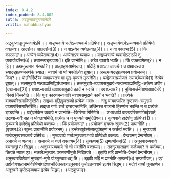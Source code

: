 ```yaml
---
index: 8.4.2
index_padded: 8.4.002
sutra: अट्कुप्वाङ्नुम्व्यवायेऽपि
vritti: mahabhashyam

---
```

 अट्कुप्वाङ्नुम्व्यवायेऽपि ।। अड्व्यवाये णत्वेऽन्यव्यवाये प्रतिषेधः।। अड्व्यायेणत्वेऽन्यव्यवाये प्रतिषेधो वक्तव्यः। आदर्शेन। अक्षदर्शेन(3)।। न वाऽन्येन व्यपेतत्वात्(4)।। न वा वक्तव्यः(5)।। किं कारणम्?।। अन्येन व्यपेतत्वात्(4)। अन्येनाऽत्र व्यवायः।। यद्यप्यत्रान्ये व्यवायोऽटाऽपि तु व्यवायोऽस्ति(6)। तत्रास्त्यड्व्यवाय(1) इति प्राप्नोति।। अटैव व्यवाये भवति।। किं वक्तव्यमेतत्?।। न हि।। कथमुच्यमानं गंस्यते?।। अड्ग्रहणसार्मथ्यात्। यदिहि यत्राऽटा चाऽन्येन च व्यवायस्तत्र स्यादड्ग्रहणमनर्थकं स्यात्। व्यवाये नो णो भवतीत्येव ब्रूयात्।। अस्त्यन्यदड्ग्रहणस्य प्रयोजनम्।। किम्?।। योऽनिर्दिष्टैरेव व्यवायस्तत्र मा भूत्-कृत्स्नं मृत्स्नेति।। यद्येतावत्प्रयोजनं स्यार्च्छव्यवाये(1) नेत्येव ब्रूयात्।। तत्समुदाये णत्वाऽप्रसिद्धिर्यथान्यत्र।। तत्समुदाये-व्यवायसमुदाये-णत्वस्याऽप्रसिद्धिः-अर्केण अर्घेण। (यथान्यत्र(2))। यथाऽन्यत्रापि व्यवायसमुदाये कार्यं न भवति।। क्वाऽन्यत्र?।। नुम्विसर्जनीयर्शव्यवायेऽपि। निंस्से निंस्स्वेति।। किं पुनः कारणमन्यत्रापि व्यवायसमुदाये कार्यं न भवति?।। प्रत्येकं वाक्यपरिसमाप्तिर्दृष्टेति। तद्यथा-वृद्धिगुणसञ्ज्ञे प्रत्येकं भवतः।। ननु चायमप्यस्ति दृष्टान्तः-समुदाये वाक्यपरिसमाप्तिरिति। तद्यथा गर्गाः शतं दण्ड्यन्तामिति, अर्थिनश्च राजानो हिरण्येन भवन्ति न च प्रत्येकं दण्डयन्ति।। यद्येवमेकेन व्यवाये न प्राप्नोति--किरिणा गिरिणेति।। उभयथापि वाक्यपरिसमाप्तिर्दृश्यते, तद्यथा-गर्गैः सह न भोक्तव्यमिति, प्रत्येकं च न भुज्यते समुदितैश्च।। कुव्यवाये हादेशेषु प्रतिषेधः(1)।। कुव्यवाये हादेशेषु प्रतिषेधो वक्तव्यः।। किं प्रयोजनम्?।। प्रयोजनं वृत्रघ्नः स्रुघ्नः(2) प्राघानीति।। (वृत्रघ्नः(3) स्रुघ्नः प्राघानीति प्रयोजनम्)।। हन्तेरत्पूर्वस्येत्यत्पूर्वग्रहणं न कर्तव्यं भवति। ।। नुम्व्यवाये णत्वेऽनुस्वाराऽभावे प्रतिषेधः।। नुम्व्यवाये णत्वेऽनुस्वाराऽभावे प्रतिषेधो वक्तव्यः। प्रेन्वयनम् प्रेन्वनीयम्।। अनागमे च णत्वम्।। अनागमे च णत्वं वक्तव्यम्(4)। तृम्फणम्(5) तृम्फणीयम्(6)।। अनुस्वारव्यवाये वचनात्तु(7) सिद्धम्।। अनुस्वारव्यवाये नो णो भवतीति वक्तव्यम्।। तदनुस्वारग्रहणं कर्तव्यम्? न कर्तव्यम्। क्रियते न्यास एव। नकारेऽनुस्वारः परसवर्णीभूतो निर्दिश्यते।। इहापि तर्हि प्राप्नोति-प्रेन्वनं प्रेन्वनीयम्।। अनुस्वारविशेषणं नुम्ग्रहणं-नुमो योऽनुस्वारःथ्द्य;ति।। इहापि तर्हि न प्राप्नोति-तृम्फणं(6) तृम्फणीयम्।। एवं तर्ह्ययोगवाहानामविशेषेणोपदेशश्चोदितस्तत्राऽनुस्वारे कृतेऽड्व्यवाये इत्येव सिद्धम्।। यद्येवं नार्थो नुम्ग्रहणेन। अनुस्वारे कृतेऽड्व्यवाय इत्येव सिद्धम्।।(अट्कुप्वाङ्) 
